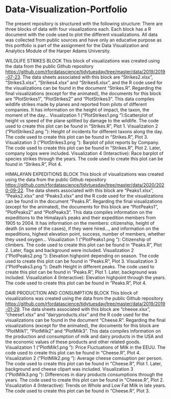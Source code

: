 # Data-Visualization-Portfolio

The present repository is structured with the following structure: There are three blocks of data with four visualizations each. Each block has a R document with the code used to plot the different visualizations. All data was collected from public sources and have only an educative purpose as this portfolio is part of the assignment for the Data Visualization and Analytics Module of the Harper Adams University.

WILDLIFE STRIKES BLOCK
This block of visualizations was created using the data from the public Github repository https://github.com/rfordatascience/tidytuesday/tree/master/data/2019/2019-07-23.
The data sheets associated with this block are “Strikes2.xlsx”, “Strikes3.xlsx”, “Strikes4.xlsx” and “Strikes6.xlsx”, and the R code used for the visualizations can be found in the document “Strikes.R”. Regarding the final visualizations (except for the animated), the documents for this block are “PlotStrikes1”, “PlotStrikes2” and “PlotStrikes3”.
This data compiles wildlife strikes made by planes and reported from pilots of different companies. It has information on the height of impact, the taxon, the moment of the day…
  Visualization 1 (“PlotStrikes1.png ”):Scatterplot of height vs speed of the plane splitted by damage to the wildlife. The code used to create this plot can be found in “Strikes.R”, Plot 1.
  Visualization 2 (“PlotStrikes2.png ”): Height of incidents for different taxons along the day. The code used to create this plot can be found in “Strikes.R”, Plot 3.
  Visualization 3 (“PlotStrikes3.png ”): Barplot of pilot reports by Company. The code used to create this plot can be found in “Strikes.R”, Plot 2. Later, company logos were included.
  Visualization 4 (Interactive): Race barplot of species strikes through the years. The code used to create this plot can be found in “Strikes.R”, Plot 4.

HIMALAYAN EXPEDITIONS BLOCK
This block of visualizations was created using the data from the public Github repository https://github.com/rfordatascience/tidytuesday/tree/master/data/2020/2020-09-22.
The data sheets associated with this block are “Peaks1.xlsx”, “Peaks2.xlsx” and “Peaks3.xlsx” and the R code used for the visualizations can be found in the document “Peaks.R”. Regarding the final visualizations (except for the animated), the documents for this block are “PlotPeaks1”, “PlotPeaks2” and “PlotPeaks3”.
This data compiles information on the expeditions to the Himalaya’s peaks and their expedition members from 1905 to 2004. It has information on the members: citizenship, height of death (in some of the cases), if they were hired…, and information on the expeditions, highest elevation point, success, number of members, whether they used oxygen… 
  Visualization 1 (“PlotPeaks1.png ”): Citizenship of climbers. The code used to create this plot can be found in “Peaks.R”, Plot 2. Later, flags and background were included.
  Visualization 2 (“PlotPeaks2.png ”): Elevation highpoint depending on season. The code used to create this plot can be found in “Peaks.R”, Plot 3.
  Visualization 3 (“PlotPeaks3.png ”): Death Height in different peaks. The code used to create this plot can be found in “Peaks.R”, Plot 1. Later, background was included.
  Visualization 4 (Interactive): Elevation highpoint through the years. The code used to create this plot can be found in “Peaks.R”, Plot 4.
  
  DAIR PRODUCTION AND CONSUMPTION BLOCK
This block of visualizations was created using the data from the public Github repository https://github.com/rfordatascience/tidytuesday/tree/master/data/2019/2019-01-29.
The data sheets associated with this block are “cheese.xlsx”, “cheese1.xlsx” and “dairyproducts.xlsx” and the R code used for the visualizations can be found in the document “Cheese.R”. Regarding the final visualizations (except for the animated), the documents for this block are “PlotMilk1”, “PlotMilk2” and “PlotMilk3”.
This data compiles information on the production and consumption of milk and dairy products in the USA and the economic values of these products and other related goods.
Visualization 1 (“PlotMilk1.png ”): Price Fluctuations of Milk in the EEUU. The code used to create this plot can be found in “Cheese.R”, Plot 4.
Visualization 2 (“PlotMilk2.png ”): Average cheese comsuption per person. The code used to create this plot can be found in “Cheese.R”, Plot 1. Later, background and cheese clipart was included.
Visualization 3 (“PlotMilk3.png ”): Differences in diary products consumptions through the years. The code used to create this plot can be found in “Cheese.R”, Plot 2.
Visualization 4 (Interactive): Trends on Whole and Low Fat Milk in late years. The code used to create this plot can be found in “Cheese.R”, Plot 3.
